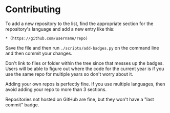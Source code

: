 # Contributing

To add a new repository to the list, find the appropriate section for
the repository's language and add a new entry like this:

    * (https://github.com/username/repo)

Save the file and then run `./scripts/add-badges.py` on the command
line and then commit your changes.

Don't link to files or folder within the tree since that messes up the
badges.  Users will be able to figure out where the code for the
current year is if you use the same repo for multiple years so don't
worry about it.

Adding your own repos is perfectly fine.  If you use multiple
languages, then avoid adding your repo to more than 3 sections.

Repositories not hosted on GitHub are fine, but they won't have a
"last commit" badge.
